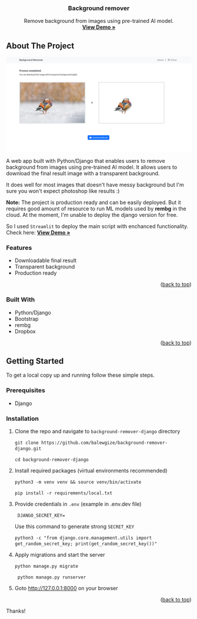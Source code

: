 <a name="readme-top"></a>

<div align="center">
  <h3 align="center">Background remover</h3>

  <p align="center">
    Remove background from images using pre-trained AI model.
    <br />
    <a href="#" target="_blank"><strong>View Demo »</strong></a>
    <br />
  </p>
</div>

<!-- ABOUT THE PROJECT -->
## About The Project

[![Screenshot](static/images/screenshot.png?raw=true "Tomar")](#)

A web app built with Python/Django that enables users to remove background from images using pre-trained AI model. It allows users to download the final result image with a transparent background. 

It does well for most images that doesn't have messy background but I'm sure you won't expect photoshop like results :) 

**Note:** The project is production ready and can be easily deployed. But it requires good amount of resource to run ML models used by **rembg** in the cloud. At the moment, I'm unable to deploy the django version for free.

So I used ```Streamlit``` to deploy the main script with enchanced functionality. Check here: <a href="https://balewgize-bg-remover.streamlit.app" target="_blank"><strong>View Demo »</strong></a>


### Features
- Downloadable final result
- Transparent background
- Production ready

<p align="right">(<a href="#readme-top">back to top</a>)</p>

### Built With
- Python/Django
- Bootstrap
- rembg
- Dropbox

<p align="right">(<a href="#readme-top">back to top</a>)</p>


<!-- GETTING STARTED -->
## Getting Started

To get a local copy up and running follow these simple steps.

### Prerequisites

* Django

### Installation

1. Clone the repo and navigate to ```background-remover-django``` directory 
   ```
   git clone https://github.com/balewgize/background-remover-django.git
   ```
   ```
   cd background-remover-django
   ```
2. Install required packages (virtual environments recommended)
   ```
   python3 -m venv venv && source venv/bin/activate
   ```
   ```
   pip install -r requirements/local.txt
   ```
3. Provide credentials in ```.env```  (example in .env.dev file)
   ```
    DJANGO_SECRET_KEY=
   ```
   Use this command to generate strong ```SECRET_KEY```
   ```
   python3 -c "from django.core.management.utils import get_random_secret_key; print(get_random_secret_key())"
   ```
4. Apply migrations and start the server
   ```
   python manage.py migrate
   ```
   ```
    python manage.py runserver
    ``` 
5. Goto http://127.0.0.1:8000 on your browser

<p align="right">(<a href="#readme-top">back to top</a>)</p>

Thanks!
